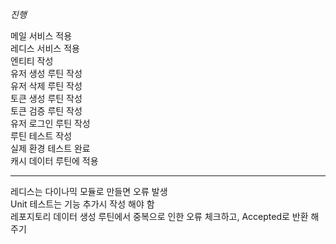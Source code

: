 *진행*

메일 서비스 적용  
레디스 서비스 적용  
엔티티 작성  
유저 생성 루틴 작성  
유저 삭제 루틴 작성  
토큰 생성 루틴 작성  
토큰 검증 루틴 작성  
유저 로그인 루틴 작성  
루틴 테스트 작성  
실제 환경 테스트 완료  
캐시 데이터 루틴에 적용  

--------------------------  
레디스는 다이나믹 모듈로 만들면 오류 발생  
Unit 테스트는 기능 추가시 작성 해야 함  
레포지토리 데이터 생성 루틴에서 중복으로 인한 오류 체크하고, Accepted로 반환 해주기  
